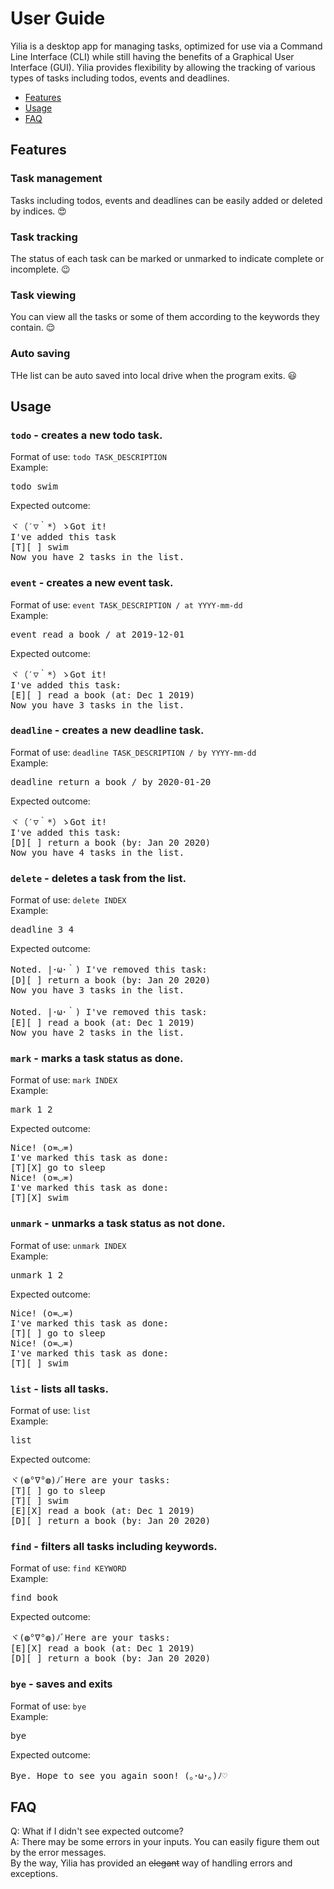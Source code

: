 # User Guide
Yilia is a desktop app for managing tasks, optimized for use via a Command Line Interface (CLI) while still having the 
benefits of a Graphical User Interface (GUI). Yilia provides flexibility by allowing the tracking of various types of 
tasks including todos, events and deadlines.
- [Features](#features)
- [Usage](#usage)
- [FAQ](#faq)

## Features 

### Task management
Tasks including todos, events and deadlines can be easily added or deleted by indices. 😍
### Task tracking
The status of each task can be marked or unmarked to indicate complete or incomplete. 😉
### Task viewing
You can view all the tasks or some of them according to the keywords they contain. 😌
### Auto saving
THe list can be auto saved into local drive when the program exits. 😃
## Usage

### ```todo``` - creates a new todo task.
Format of use: 
```todo TASK_DESCRIPTION```\
Example: <pre>todo swim</pre>
Expected outcome:
<pre>ヾ（′▽｀*）ゝGot it!
I've added this task
[T][ ] swim
Now you have 2 tasks in the list.</pre>
### ```event``` - creates a new event task.
Format of use:
```event TASK_DESCRIPTION / at YYYY-mm-dd```\
Example: <pre>event read a book / at 2019-12-01</pre>
Expected outcome:
<pre>ヾ（′▽｀*）ゝGot it!
I've added this task:
[E][ ] read a book (at: Dec 1 2019)
Now you have 3 tasks in the list.</pre>
### ```deadline``` - creates a new deadline task.
Format of use:
```deadline TASK_DESCRIPTION / by YYYY-mm-dd```\
Example: <pre>deadline return a book / by 2020-01-20</pre>
Expected outcome:
<pre>ヾ（′▽｀*）ゝGot it!
I've added this task:
[D][ ] return a book (by: Jan 20 2020)
Now you have 4 tasks in the list.</pre>
### ```delete``` - deletes a task from the list.
Format of use:
```delete INDEX```\
Example: <pre>deadline 3 4</pre>
Expected outcome:
<pre>Noted. |･ω･｀) I've removed this task:
[D][ ] return a book (by: Jan 20 2020)
Now you have 3 tasks in the list.

Noted. |･ω･｀) I've removed this task:
[E][ ] read a book (at: Dec 1 2019)
Now you have 2 tasks in the list.
</pre>
### ```mark``` - marks a task status as done.
Format of use:
```mark INDEX```\
Example: <pre>mark 1 2</pre>
Expected outcome:
<pre>Nice! (o≖◡≖)
I've marked this task as done:
[T][X] go to sleep
Nice! (o≖◡≖)
I've marked this task as done:
[T][X] swim</pre>

### ```unmark``` - unmarks a task status as not done.
Format of use:
```unmark INDEX```\
Example: <pre>unmark 1 2</pre>
Expected outcome:
<pre>Nice! (o≖◡≖)
I've marked this task as done:
[T][ ] go to sleep
Nice! (o≖◡≖)
I've marked this task as done:
[T][ ] swim</pre>
### ```list``` - lists all tasks.
Format of use:
```list```\
Example: <pre>list</pre>
Expected outcome:
<pre>ヾ(◍°∇°◍)ﾉﾞHere are your tasks:
[T][ ] go to sleep
[T][ ] swim
[E][X] read a book (at: Dec 1 2019)
[D][ ] return a book (by: Jan 20 2020)</pre>
### ```find``` - filters all tasks including keywords.
Format of use:
```find KEYWORD```\
Example: <pre>find book</pre>
Expected outcome:
<pre>ヾ(◍°∇°◍)ﾉﾞHere are your tasks:
[E][X] read a book (at: Dec 1 2019)
[D][ ] return a book (by: Jan 20 2020)</pre>
### ```bye``` -  saves and exits
Format of use:
```bye```\
Example: <pre>bye</pre>
Expected outcome:
<pre>Bye. Hope to see you again soon! (｡･ω･｡)ﾉ♡</pre>

## FAQ

Q: What if I didn't see expected outcome?\
A: There may be some errors in your inputs. You can easily figure them out by the error messages.\
   By the way, Yilia has provided an ~~elegant~~ way of handling errors and exceptions.
